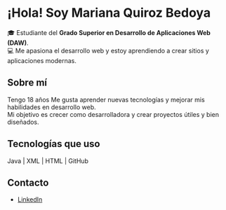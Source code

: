 # ¡Hola! Soy Mariana Quiroz Bedoya

🎓 Estudiante del **Grado Superior en Desarrollo de Aplicaciones Web (DAW)**.  
💻 Me apasiona el desarrollo web y estoy aprendiendo a crear sitios y aplicaciones modernas.

## Sobre mí
Tengo 18 años
Me gusta aprender nuevas tecnologías y mejorar mis habilidades en desarrollo web.  
Mi objetivo es crecer como desarrolladora y crear proyectos útiles y bien diseñados.

## Tecnologías que uso
Java | XML | HTML | GitHub

## Contacto
- [LinkedIn](https://www.linkedin.com/in/mariana-quiroz-bedoya-3b8b85390)
